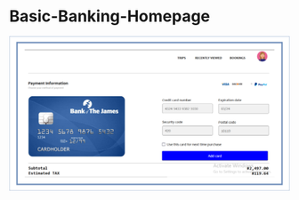 # Basic-Banking-Homepage
<a src=''>![Basic Banking Homepage](https://github.com/Topmark1/Basic-Banking-Homepage/blob/master/Capture.PNG)</a>

